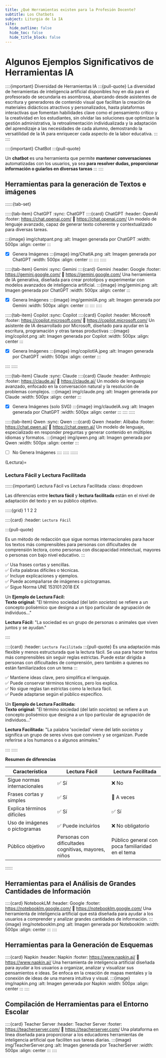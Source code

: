 ```yaml
---
title: ¿Qué Herramientas existen para la Profesión Docente?
subtitle: Los Chatbots
subject: Liturgia de la IA
site:
  hide_outline: false
  hide_toc: false
  hide_title_block: false
---
```


# Algunos Ejemplos Significativos de Herramientas IA

::::{important} Diversidad de Herramientas IA
:::{pull-quote}
La diversidad de herramientas de inteligencia artificial disponibles hoy en día para el profesorado de secundaria es asombrosa, abarcando desde asistentes de escritura y generadores de contenido visual que facilitan la creación de materiales didácticos atractivos y personalizados, hasta plataformas interactivas que fomentan habilidades clave como el pensamiento crítico y la creatividad en los estudiantes, sin olvidar las soluciones que optimizan la gestión administrativa, la retroalimentación individualizada y la adaptación del aprendizaje a las necesidades de cada alumno, demostrando la versatilidad de la IA para enriquecer cada aspecto de la labor educativa.
:::
::::

::::{important} ChatBot
:::{pull-quote}

Un **chatbot** es una herramienta que permite **mantener conversaciones** automatizadas con los usuarios, ya sea **para resolver dudas, proporcionar información o guiarlos en diversas tareas**
:::
::::

## Herramientas para la generación de Textos e imágenes

::::::{tab-set}

:::::{tab-item} ChatGPT
:sync: ChatGPT
::::{card} ChatGPT
:header: OpenAI
:footer: https://chat.openai.com/
:link: https://chat.openai.com/
Un modelo de lenguaje avanzado, capaz de generar texto coherente y contextualizado para diversas tareas.

:::{image} img/chatpant.png
:alt: Imagen generada por ChatGPT
:width: 500px
:align: center
:::

- [x] Genera Imágenes
:::{image} img/ChatIA.png
:alt: Imagen generada por ChatGPT
:width: 500px
:align: center
:::
::::
:::::

:::::{tab-item} Gemini
:sync: Gemini
::::{card} Gemini
:header: Google
:footer: https://gemini.google.com/
:link: https://gemini.google.com/
Una herramienta de IA generativa, diseñada para crear prototipos y experimentar con modelos avanzados de inteligencia artificial.
:::{image} img/gemini.png
:alt: Imagen generada por ChatGPT
:width: 500px
:align: center
:::


- [x] Genera Imágenes
:::{image} img/geminiIA.png
:alt: Imagen generada por Gemini
:width: 500px
:align: center
:::
::::
:::::

:::::{tab-item} Copilot
:sync: Copilot
::::{card} Copilot
:header: Microsoft
:footer: https://copilot.microsoft.com/
:link: https://copilot.microsoft.com/
Un asistente de IA desarrollado por Microsoft, diseñado para ayudar en la escritura, programación y otras tareas productivas 
:::{image} img/copilot.png
:alt: Imagen generada por Copilot
:width: 500px
:align: center
:::
- [x] Genera Imágenes
:::{image} img/copilotIA.jpeg
:alt: Imagen generada por ChatGPT
:width: 500px
:align: center
:::

::::
:::::

:::::{tab-item} Claude
:sync: Claude
::::{card} Claude
:header: Anthropic
:footer: https://claude.ai/
:link: https://claude.ai/
Un modelo de lenguaje avanzado, enfocado en la conversación natural y la resolución de problemas complejos.
:::{image} img/claude.png
:alt: Imagen generada por Claude
:width: 500px
:align: center
:::
- [x] Genera Imágenes (solo SVG)
:::{image} img/claudeIA.svg
:alt: Imagen generada por ChatGPT
:width: 500px
:align: center
:::
::::
:::::

:::::{tab-item} Qwen
:sync: Qwen
::::{card} Qwen
:header: Alibaba
:footer: https://chat.qwen.ai/
:link: https://chat.qwen.ai/
Un modelo de lenguaje, especializado en responder preguntas y generar contenido en múltiples idiomas y formatos.
:::{image} img/qwen.png
:alt: Imagen generada por Qwen
:width: 500px
:align: center
:::
- [ ] No Genera Imágenes
::::
:::::
::::::

(Lectura)=
### Lectura Fácil y Lectura Facilitada

  ::::::{important} Lectura Fácil vs Lectura Facilitada
  :class: dropdown 

Las diferencias entre **lectura fácil** y **lectura facilitada** están en el nivel de adaptación del texto y en su público objetivo.  

:::::{grid} 1 1 2 2


::::{card}
:header: `Lectura Fácil`

:::{pull-quote}

Es un método de redacción que sigue normas internacionales para hacer los textos más comprensibles para personas con dificultades de comprensión lectora, como personas con discapacidad intelectual, mayores o personas con bajo nivel educativo.
:::

✅ Usa frases cortas y sencillas.  
✅ Evita palabras difíciles o técnicas.  
✅ Incluye explicaciones y ejemplos.  
✅ Puede acompañarse de imágenes o pictogramas.  
✅ Sigue Norma UNE 153101:2018 EX   

Un **Ejemplo de Lectura Fácil:**  
**Texto original:** "El término sociedad (del latín *societas*) se refiere a un concepto polisémico que designa a un tipo particular de agrupación de individuos..."  

**Lectura Fácil:** "La sociedad es un grupo de personas o animales que viven juntos y se ayudan."

::::

::::{card}
:header: `Lectura Facilitada`
:::{pull-quote}
Es una adaptación más flexible y menos estructurada que la lectura fácil. Se usa para hacer textos más comprensibles sin seguir reglas estrictas. Puede estar dirigida a personas con dificultades de comprensión, pero también a quienes no están familiarizados con un tema
:::

✅ Mantiene ideas clave, pero simplifica el lenguaje.  
✅ Puede conservar términos técnicos, pero los explica.  
✅ No sigue reglas tan estrictas como la lectura fácil.  
✅ Puede adaptarse según el público específico. 



Un **Ejemplo de Lectura Facilitada:**  
**Texto original:** "El término sociedad (del latín *societas*) se refiere a un concepto polisémico que designa a un tipo particular de agrupación de individuos..."  

**Lectura Facilitada:** "La palabra 'sociedad' viene del latín *societas* y significa un grupo de seres vivos que conviven y se organizan. Puede referirse a los humanos o a algunos animales."  


::::
:::::


**Resumen de diferencias**  

| Característica      | Lectura Fácil | Lectura Facilitada |
|---------------------|--------------|--------------------|
| Sigue normas internacionales | ✅ Sí | ❌ No |
| Frases cortas y simples | ✅ Sí | 🔹 A veces |
| Explica términos difíciles | ✅ Sí | ✅ Sí |
| Uso de imágenes o pictogramas | ✅ Puede incluirlos | ❌ No obligatorio |
| Público objetivo | Personas con dificultades cognitivas, mayores, niños | Público general con poca familiaridad en el tema 

::::::

## Herramientas para el Análisis de Grandes Cantidades de Información

::::{card} NotebookLM
:header: Google
:footer: https://notebooklm.google.com/
:link: https://notebooklm.google.com/
Una herramienta de inteligencia artificial  que está diseñada para ayudar a los usuarios a comprender y analizar grandes cantidades de información.
:::{image} img/notebooklm.png
:alt: Imagen generada por Notebooklm
:width: 500px
:align: center
:::
::::


## Herramientas para la Generación de Esquemas

::::{card} Napkin
:header: Napkin
:footer: https://www.napkin.ai/
:link: https://www.napkin.ai/
Una herramienta de inteligencia artificial diseñada para ayudar a los usuarios a organizar, analizar y visualizar sus pensamientos e ideas. Se enfoca en la creación de mapas mentales y la conexión de ideas de una manera intuitiva y visual.
:::{image} img/napkin.png
:alt: Imagen generada por Napkin
:width: 500px
:align: center
:::
::::

## Compilación de Herramientas para el Entorno Escolar

::::{card} Teacher Server
:header: Teacher Server
:footer: https://teacherserver.com/
:link: https://teacherserver.com/
Una plataforma en línea diseñada para proporcionar a los educadores herramientas de inteligencia artificial que faciliten sus tareas diarias. 
:::{image} img/TeacherServer.png
:alt: Imagen generada por TeacherServer
:width: 500px
:align: center
:::
::::


